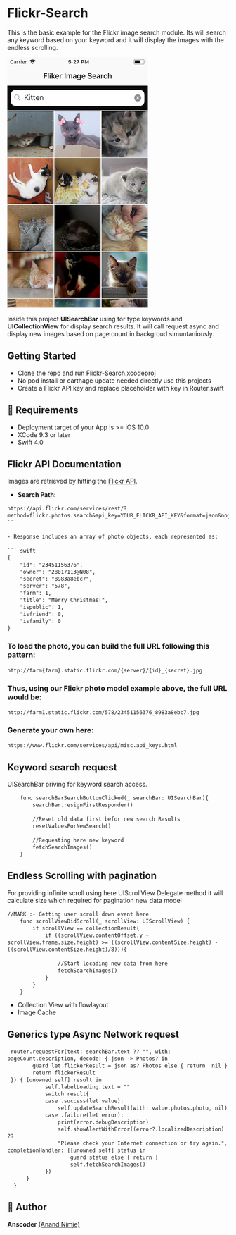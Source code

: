 # Flickr-Search

This is the basic example for the Flickr image search module. Its will search any keyword based on your keyword and 
it will display the images with the endless scrolling.


![](https://github.com/ANSCoder/Flickr-Search/blob/master/Flickr-Search/Assets.xcassets/app_work.imageset/app_work.png?raw=true)

Inside this project **UISearchBar** using for type keywords and **UICollectionView** for display search results.
It will call request async and display new images based on page count in backgroud simuntaniously.

## Getting Started

- Clone the repo and run Flickr-Search.xcodeproj
- No pod install or carthage update needed directly use this projects
- Create a Flickr API key and replace placeholder with key in Router.swift 

## 🤔 Requirements

* Deployment target of your App is >= iOS 10.0
* XCode 9.3 or later
* Swift 4.0

## Flickr API Documentation

Images are retrieved by hitting the [Flickr API](https://www.flickr.com/services/api/flickr.photos.search.html).

- **Search Path:**

```
https://api.flickr.com/services/rest/?method=flickr.photos.search&api_key=YOUR_FLICKR_API_KEY&format=json&nojsoncallback=1&safe_search=1&text=KEYWORD
``

- Response includes an array of photo objects, each represented as:

``` swift
{
    "id": "23451156376",
    "owner": "28017113@N08",
    "secret": "8983a8ebc7",
    "server": "578",
    "farm": 1,
    "title": "Merry Christmas!",
    "ispublic": 1,
    "isfriend": 0,
    "isfamily": 0
}
```

### To load the photo, you can build the full URL following this pattern:
```
http://farm{farm}.static.flickr.com/{server}/{id}_{secret}.jpg
```
### Thus, using our Flickr photo model example above, the full URL would be:
```
http://farm1.static.flickr.com/578/23451156376_8983a8ebc7.jpg
```
### Generate your own here:
```
https://www.flickr.com/services/api/misc.api_keys.html
```

## Keyword search request
UISearchBar priving for keyword search access.

```
    func searchBarSearchButtonClicked(_ searchBar: UISearchBar){
        searchBar.resignFirstResponder()
        
        //Reset old data first befor new search Results
        resetValuesForNewSearch()
        
        //Requesting here new keyword
        fetchSearchImages()
    }
```



## Endless Scrolling with pagination
For providing infinite scroll using here UIScrollView Delegate method it will calculate size which required for pagination 
new data model

```
//MARK :- Getting user scroll down event here
    func scrollViewDidScroll(_ scrollView: UIScrollView) {
        if scrollView == collectionResult{
            if ((scrollView.contentOffset.y + scrollView.frame.size.height) >= ((scrollView.contentSize.height) - ((scrollView.contentSize.height)/8))){
                
                //Start locading new data from here
                fetchSearchImages()
            }
        }
    }
```


- Collection View with flowlayout
- Image Cache

## Generics type Async Network request 

```
 router.requestFor(text: searchBar.text ?? "", with: pageCount.description, decode: { json -> Photos? in
        guard let flickerResult = json as? Photos else { return  nil }
        return flickerResult
 }) { [unowned self] result in
            self.labelLoading.text = ""
            switch result{
            case .success(let value):
                self.updateSearchResult(with: value.photos.photo, nil)
            case .failure(let error):
                print(error.debugDescription)
                self.showAlertWithError((error?.localizedDescription) ??
                "Please check your Internet connection or try again.", completionHandler: {[unowned self] status in
                    guard status else { return }
                    self.fetchSearchImages()
            })
      }
  }
```


## 👤 Author

**Anscoder** [(Anand Nimje)](https://twitter.com/anand8402) 



